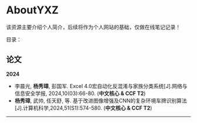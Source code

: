 # AboutYXZ
该资源主要介绍个人简介，后续将作为个人网站的基础，仅做在线笔记记录！

目录：

## 论文

**2024**
- 李晨光, **杨秀璋**, 彭国军. Excel 4.0宏自动化反混淆与家族分类系统[J].网络与信息安全学报, 2024,10(03):66-80. (**中文核心 & CCF T2**)
- **杨秀璋**, 武帅, 任天舒, 等. 基于改进图像增强及CNN的复杂环境车牌识别算法[J].计算机科学,2024,51(S1):574-580. (**中文核心 & CCF T2**)

---
